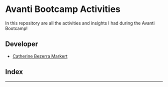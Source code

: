 # Avanti Bootcamp Activities

In this repository are all the activities and insights I had during the Avanti Bootcamp! 

## Developer
 - [Catherine Bezerra Markert](https://github.com/cathmarkert)

## Index 


---
